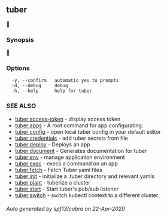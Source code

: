 ## tuber

🥔

### Synopsis

🥔

### Options

```
  -y, --confirm   automatic yes to prompts
  -d, --debug     debug
  -h, --help      help for tuber
```

### SEE ALSO

* [tuber access-token](tuber_access-token.md)	 - display access token
* [tuber apps](tuber_apps.md)	 - A root command for app configurating.
* [tuber config](tuber_config.md)	 - open local tuber config in your default editor
* [tuber credentials](tuber_credentials.md)	 - add tuber secrets from file
* [tuber deploy](tuber_deploy.md)	 - Deploys an app
* [tuber document](tuber_document.md)	 - Generates documentation for tuber
* [tuber env](tuber_env.md)	 - manage application environment
* [tuber exec](tuber_exec.md)	 - execs a command on an app
* [tuber fetch](tuber_fetch.md)	 - Fetch Tuber yaml files
* [tuber init](tuber_init.md)	 - initialize a .tuber directory and relevant yamls
* [tuber plant](tuber_plant.md)	 - tuberize a cluster
* [tuber start](tuber_start.md)	 - Start tuber's pub/sub listener
* [tuber switch](tuber_switch.md)	 - switch kubectl context to a different cluster

###### Auto generated by spf13/cobra on 22-Apr-2020

